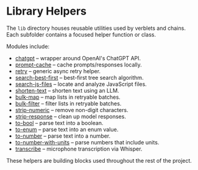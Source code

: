 # Library Helpers

The `lib` directory houses reusable utilities used by verblets and chains. Each subfolder contains a focused helper function or class.

Modules include:

<!-- commonly used utilities -->
- [chatgpt](./chatgpt) – wrapper around OpenAI's ChatGPT API.
- [prompt-cache](./prompt-cache) – cache prompts/responses locally.
- [retry](./retry) – generic async retry helper.
- [search-best-first](./search-best-first) – best-first tree search algorithm.
- [search-js-files](./search-js-files) – locate and analyze JavaScript files.
- [shorten-text](./shorten-text) – shorten text using an LLM.
- [bulk-map](./bulk-map) – map lists in retryable batches.
- [bulk-filter](./bulk-filter) – filter lists in retryable batches.
- [strip-numeric](./strip-numeric) – remove non-digit characters.
- [strip-response](./strip-response) – clean up model responses.
- [to-bool](./to-bool) – parse text into a boolean.
- [to-enum](./to-enum) – parse text into an enum value.
- [to-number](./to-number) – parse text into a number.
- [to-number-with-units](./to-number-with-units) – parse numbers that include units.
- [transcribe](./transcribe) – microphone transcription via Whisper.

These helpers are building blocks used throughout the rest of the project.

